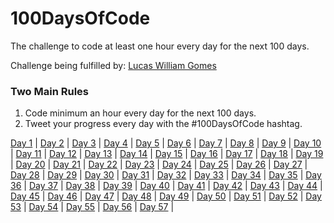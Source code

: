 # 100DaysOfCode
The challenge to code at least one hour every day for the next 100 days.

Challenge being fulfilled by: [Lucas William Gomes](https://twitter.com/lucz_william)

### Two Main Rules
1.  Code minimum an hour every day for the next 100 days.
2.  Tweet your progress every day with the #100DaysOfCode hashtag.

[Day 1](https://twitter.com/lucz_william/status/1357179442536337408) |
[Day 2](https://twitter.com/lucz_william/status/1357517047413014529) |
[Day 3](https://twitter.com/lucz_william/status/1357936766481752064) |
[Day 4](https://twitter.com/lucz_william/status/1358213991022100480) |
[Day 5](https://twitter.com/lucz_william/status/1358543411213697033) |
[Day 6](https://twitter.com/lucz_william/status/1359133161377189896) |
[Day 7](https://twitter.com/lucz_william/status/1359348528108232704) |
[Day 8](https://twitter.com/lucz_william/status/1359689300439351299) |
[Day 9](https://twitter.com/lucz_william/status/1360081779038765056) |
[Day 10](https://twitter.com/lucz_william/status/1360413314833088514) |
[Day 11](https://twitter.com/lucz_william/status/1360769764180787201) |
[Day 12](https://twitter.com/lucz_william/status/1361141871167344644) | 
[Day 13](https://twitter.com/lucz_william/status/1361509074400083969) |
[Day 14](https://twitter.com/lucz_william/status/1361509074400083969) |
[Day 15](https://twitter.com/lucz_william/status/1362447714915606528) |
[Day 16](https://twitter.com/lucz_william/status/1362600390408167425) |
[Day 17](https://twitter.com/lucz_william/status/1362994863789203456) |
[Day 18](https://twitter.com/lucz_william/status/1363362424200581120) |
[Day 19](https://twitter.com/lucz_william/status/1363842915743711236) |
[Day 20](https://twitter.com/lucz_william/status/1364051025628454916) |
[Day 21](https://twitter.com/lucz_william/status/1364462372191109120) |
[Day 22](https://twitter.com/lucz_william/status/1364896125472415752) |
[Day 23](https://twitter.com/lucz_william/status/1365135465872056320) |
[Day 24](https://twitter.com/lucz_william/status/1365512564600418304) |
[Day 25](https://twitter.com/lucz_william/status/1365819284388270081) |
[Day 26](https://twitter.com/lucz_william/status/1366362416515346432) |
[Day 27](https://twitter.com/lucz_william/status/1366572390092840961) |
[Day 28](https://twitter.com/lucz_william/status/1367076205170724865) |
[Day 29](https://twitter.com/lucz_william/status/1367424117851496449) |
[Day 30](https://twitter.com/lucz_william/status/1367658710261239809) |
[Day 31](https://twitter.com/lucz_william/status/1368037571859779584) |
[Day 32](https://twitter.com/lucz_william/status/1368439127822196737) |
[Day 33](https://twitter.com/lucz_william/status/1368900197938569220) |
[Day 34](https://twitter.com/lucz_william/status/1369110710240821251) |
[Day 35](https://twitter.com/lucz_william/status/1369491169558822921) |
[Day 36](https://twitter.com/lucz_william/status/1369992619347021824) |
[Day 37](https://twitter.com/lucz_william/status/1370204988715237380) |
[Day 38](https://twitter.com/lucz_william/status/1371089242416410628) |
[Day 39](https://twitter.com/lucz_william/status/1370778307235618820) |
[Day 40](https://twitter.com/lucz_william/status/1371248827173339140) |
[Day 41](https://twitter.com/lucz_william/status/1371974198759976961) |
[Day 42](https://twitter.com/lucz_william/status/1372032542912708610) |
[Day 43](https://twitter.com/lucz_william/status/1372389173022371840) |
[Day 44](https://twitter.com/lucz_william/status/1372916505860579328) |
[Day 45](https://twitter.com/lucz_william/status/1373333592424787974) |
[Day 46](https://twitter.com/lucz_william/status/1373672787370475521) |
[Day 47](https://twitter.com/lucz_william/status/1373808132133154833) |
[Day 48](https://twitter.com/lucz_william/status/1374202180220162052) |
[Day 49](https://twitter.com/lucz_william/status/1374547064521121797) |
[Day 50](https://twitter.com/lucz_william/status/1375057376676618243) |
[Day 51](https://twitter.com/lucz_william/status/1375296644938297349) |
[Day 52](https://twitter.com/lucz_william/status/1375927150784700417) |
[Day 53](https://twitter.com/lucz_william/status/1376058237301239808) |
[Day 54](https://twitter.com/lucz_william/status/1376383635654389762) |
[Day 55](https://twitter.com/lucz_william/status/1376925909639380992) |
[Day 56](https://twitter.com/lucz_william/status/1377107686815277061) |
[Day 57](https://twitter.com/lucz_william/status/1377854379286540289) |
